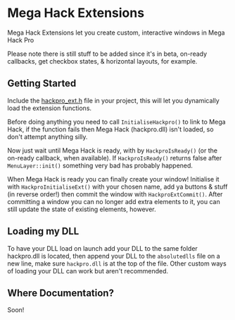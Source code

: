 
# Mega Hack Extensions
Mega Hack Extensions let you create custom, interactive windows in Mega Hack Pro

Please note there is still stuff to be added since it's in beta, on-ready callbacks, get checkbox states, & horizontal layouts, for example.

## Getting Started
Include the [hackpro_ext.h](incl/hackpro_ext.h) file in your project, this will let you dynamically load the extension functions.

Before doing anything you need to call `InitialiseHackpro()` to link to Mega Hack, if the function fails then Mega Hack (hackpro.dll) isn't loaded, so don't attempt  anything silly.

Now just wait until Mega Hack is ready, with by `HackproIsReady()` (or the on-ready callback, when available). If `HackproIsReady()` returns false after `MenuLayer::init()` something very bad has probably happened.

When Mega Hack is ready you can finally create your window! Initialise it with `HackproInitialiseExt()` with your chosen name, add ya buttons & stuff (in reverse order!) then commit the window with `HackproExtCommit()`. After committing a window you can no longer add extra elements to it, you can still update the state of existing elements, however.

## Loading my DLL
To have your DLL load on launch add your DLL to the same folder hackpro.dll is located, then append your DLL to the `absolutedlls` file on a new line, make sure `hackpro.dll` is at the top of the file. Other custom ways of loading your DLL can work but aren't recommended.

## Where Documentation?
Soon!